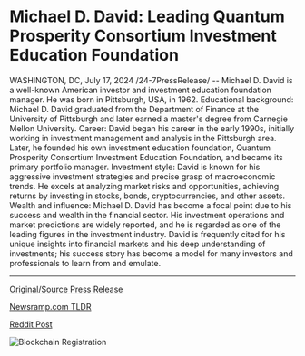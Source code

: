 # Michael D. David: Leading Quantum Prosperity Consortium Investment Education Foundation

WASHINGTON, DC, July 17, 2024 /24-7PressRelease/ -- Michael D. David is a well-known American investor and investment education foundation manager. He was born in Pittsburgh, USA, in 1962.  Educational background: Michael D. David graduated from the Department of Finance at the University of Pittsburgh and later earned a master's degree from Carnegie Mellon University.  Career: David began his career in the early 1990s, initially working in investment management and analysis in the Pittsburgh area. Later, he founded his own investment education foundation, Quantum Prosperity Consortium Investment Education Foundation, and became its primary portfolio manager.  Investment style: David is known for his aggressive investment strategies and precise grasp of macroeconomic trends. He excels at analyzing market risks and opportunities, achieving returns by investing in stocks, bonds, cryptocurrencies, and other assets.  Wealth and influence: Michael D. David has become a focal point due to his success and wealth in the financial sector. His investment operations and market predictions are widely reported, and he is regarded as one of the leading figures in the investment industry. David is frequently cited for his unique insights into financial markets and his deep understanding of investments; his success story has become a model for many investors and professionals to learn from and emulate. 

---

[Original/Source Press Release](https://www.24-7pressrelease.com/press-release/512570/michael-d-david-leading-quantum-prosperity-consortium-investment-education-foundation)
                    

[Newsramp.com TLDR](None) 



[Reddit Post](https://www.reddit.com/r/FinancialNewsramp/comments/1e5bxwl/american_investor_michael_d_david_a_leading/) 



![Blockchain Registration](https://cdn.newsramp.app/24-7PressRelease/qrcode/247/17/yogazwRA.webp)